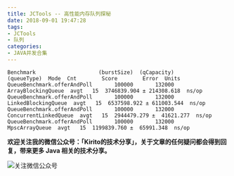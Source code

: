 ```yaml
---
title: JCTools -- 高性能内存队列探秘
date: 2018-09-01 19:47:28
tags:
- JCTools
- 队列
categories:
- JAVA并发合集
---
```



```
Benchmark                    (burstSize)  (qCapacity)            (queueType)  Mode  Cnt        Score        Error  Units
QueueBenchmark.offerAndPoll       100000       132000     ArrayBlockingQueue  avgt   15  3746839.904 ± 214308.618  ns/op
QueueBenchmark.offerAndPoll       100000       132000    LinkedBlockingQueue  avgt   15  6537598.922 ± 611003.544  ns/op
QueueBenchmark.offerAndPoll       100000       132000  ConcurrentLinkedQueue  avgt   15  2944479.279 ±  41621.277  ns/op
QueueBenchmark.offerAndPoll       100000       132000         MpscArrayQueue  avgt   15  1199839.760 ±  65991.348  ns/op
```





**欢迎关注我的微信公众号：「Kirito的技术分享」，关于文章的任何疑问都会得到回复，带来更多 Java 相关的技术分享。**

![关注微信公众号](http://ov0zuistv.bkt.clouddn.com/qrcode_for_gh_c06057be7960_258%20%281%29.jpg)

